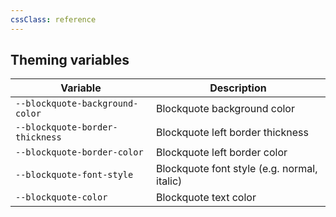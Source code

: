 ```yaml
---
cssClass: reference
---
```


## Theming variables

| Variable                        | Description                                 |
| ------------------------------- | ------------------------------------------- |
| `--blockquote-background-color` | Blockquote background color                 |
| `--blockquote-border-thickness` | Blockquote left border thickness            |
| `--blockquote-border-color`     | Blockquote left border color                | 
| `--blockquote-font-style`       | Blockquote font style (e.g. normal, italic) |
| `--blockquote-color`            | Blockquote text color                       |

